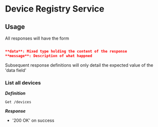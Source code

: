 # Device Registry Service

## Usage 

All responses will have the form 

```json 

**data**: Mixed type holding the content of the response
**message**: Description of what happned

```

Subsequent response definitions will only detail the expected value of the 'data field'


### List all devices

***Definition***

`Get /devices`

***Response***

- '200 OK' on success